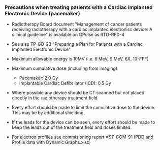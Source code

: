 ### Precautions when treating patients with a Cardiac Implanted Electronic Device (pacemaker)

- Radiotherapy Board document "Management of cancer patients receiving radiotherapy with a cardiac implanted electronisc device: A clinical guideline" is available on QPulse as RTD-RFD-4

- See also TP-GD-23 "Preparing a Plan for Patients with a Cardiac Implanted Electronic Device"

- Maximum allowable energy is 10MV (i.e. 6 MeV, 9 MeV, 6X, 10-FFF)

- Maximum cumulative dose (including from imaging):
  - Pacemaker: 2.0 Gy
  - Implantable Cardiac Defibrilator (ICD): 0.5 Gy

- Where possible any device should be CT scanned but not placed directly in the radiotherapy treatment field
- Every effort should be made to limit the cumulative dose to the device. This may be by additional shielding.
- If the leads for the device can be seen, every effort should be made to keep the leads out of the treatment field and doses limited.

- For electron profiles see commisioning report AST-COM-91 (PDD and Profile data with Dynamic Graphs.xlsx)
